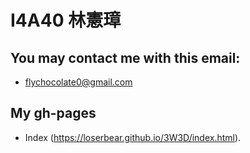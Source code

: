 # I4A40 林憲璋

## You may contact me with this email:
* flychocolate0@gmail.com

## My gh-pages
* Index (https://loserbear.github.io/3W3D/index.html).
